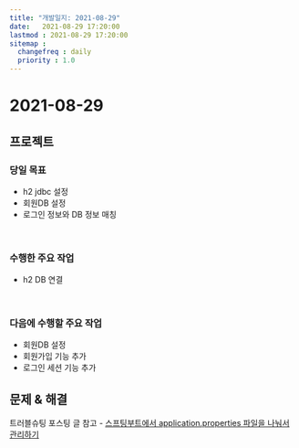 ```yaml
---
title: "개발일지: 2021-08-29"
date:   2021-08-29 17:20:00
lastmod : 2021-08-29 17:20:00
sitemap :
  changefreq : daily
  priority : 1.0
---
```


# 2021-08-29
## 프로젝트
### 당일 목표
- h2 jdbc 설정
- 회원DB 설정
- 로그인 정보와 DB 정보 매칭

<br/>

### 수행한 주요 작업
- h2 DB 연결

<br/>

### 다음에 수행할 주요 작업
- 회원DB 설정
- 회원가입 기능 추가
- 로그인 세션 기능 추가

## 문제 & 해결

트러블슈팅 포스팅 글 참고 - [스프팅부트에서 application.properties 파일을 나눠서 관리하기](https://taegyunwoo.github.io/ts/TroubleShooting_ApplicationProperties)